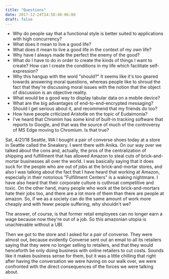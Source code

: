 ```yaml
---
title: "Questions"
date: 2017-12-24T14:58:40-06:00
draft: false
---
```


* Why do people say that a functional style is better suited to applications with high concurrency? 
* What does it mean to live a good life?
* What does it mean to live a good life in the context of my own life?
* Why have I always made the perfect the enemy of the good?
* What do I have to do in order to create the kinds of things I want to create? How can I create the conditions in my life which facilitate self-expression? 
* Why this hangup with the word "should?" It seems like it's too geared towards answering moral questions, whereas people like to shroud the fact that they're discussing moral issues with the notion that the object of discussion is an objective reality. 
* What would be a good way to display tabular data on a mobile device?
* What are the big advantages of end-to-end-encrypted messaging? Should I get serious about it, and recommend that my friends do too?
* How have people criticized Aristotle on the topic of Eudaimonia?
* I've heard that Chromim has some kind of built-in tracking software that reports to Google, and that was the source of much of the controversy of MS Edge moving to Chromium. Is that true?

Sat, 4/21/18
Seattle, WA
I bought a pair of converse shoes today at a store in Seattle called the Sneakery. I went there with Anika. On our way over we talked about the cons and, actually, the pros of the centralization of shipping and fulfillment that has allowed Amazon to steal cuts of brick-and-mortar businesses all over the world. I was basically saying that it does suck for the people who are out of jobs at the brick-and-mortar stores, and also I was talking about the fact that I have heard that working at Amazon, especially in their notorious "Fulfillment Centers" is a waking nightmare. I have also heard that their corporate culture is cuthroat competitive and toxic. On the other hand, many people who work at the brick-and-mortars hate their jobs too, and there are a lot more of them than there are people at amazon. So, if we as a society can do the same amount of work more cheaply and with fewer people suffering, why shouldn't we? 

The answer, of course, is that former retail employees can no longer earn a wage because now they're out of a job. So this amazonian utopia is unachievable without a UBI.

Then we got to the store and I asked for a pair of converse. They were almost out, because evidently Converse sent out an email to all its retailers saying that they were no longer selling to retailers, and that they would henceforth be only doing business with online retailers to cut costs. Sounds like it makes business sense for them, but it was a little chilling that right after having the conversation we were having on our walk over, we were confronted with the direct consequences of the forces we were talking about. 
